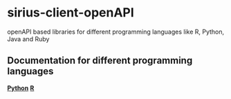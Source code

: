 # sirius-client-openAPI

openAPI based libraries for different  programming languages like R, Python, Java and Ruby

## Documentation for different programming languages

[**Python**](client-api_python)
[**R**](client-api_r)
